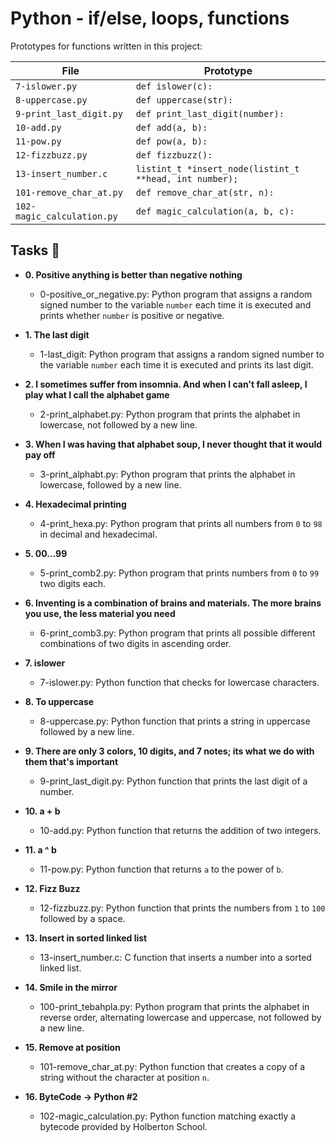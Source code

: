 # Python - if/else, loops, functions


Prototypes for functions written in this project:

| File                       | Prototype                                               |
| -------------------------- | ------------------------------------------------------- |
| `7-islower.py`             | `def islower(c):`                                       |
| `8-uppercase.py`           | `def uppercase(str):`                                   |
| `9-print_last_digit.py`    | `def print_last_digit(number):`                         |
| `10-add.py`                | `def add(a, b):`                                        |
| `11-pow.py`                | `def pow(a, b):`                                        |
| `12-fizzbuzz.py`           | `def fizzbuzz():`                                       |
| `13-insert_number.c`       | `listint_t *insert_node(listint_t **head, int number);` |
| `101-remove_char_at.py`    | `def remove_char_at(str, n):`                           |
| `102-magic_calculation.py` | `def magic_calculation(a, b, c):`                       |

## Tasks :page_with_curl:

* **0. Positive anything is better than negative nothing**
  * 0-positive_or_negative.py: Python program that assigns
  a random signed number to the variable `number` each time it is executed and
  prints whether `number` is positive or negative.
  

* **1. The last digit**
  * 1-last_digit: Python program that assigns a random signed number
  to the variable `number` each time it is executed and prints its last digit.

* **2. I sometimes suffer from insomnia. And when I can't fall asleep, I play what I call the alphabet game**
  * 2-print_alphabet.py: Python program that prints the alphabet
  in lowercase, not followed by a new line.

* **3. When I was having that alphabet soup, I never thought that it would pay off**
  * 3-print_alphabt.py: Python program that prints the
  alphabet in lowercase, followed by a new line.

* **4. Hexadecimal printing**
  * 4-print_hexa.py: Python program that prints all numbers from
  `0` to `98` in decimal and hexadecimal.

* **5. 00...99**
  * 5-print_comb2.py: Python program that prints numbers from `0`
  to `99` two digits each.

* **6. Inventing is a combination of brains and materials. The more brains you use, the less material you need**
  * 6-print_comb3.py: Python program that prints all possible
  different combinations of two digits in ascending order.

* **7. islower**
  * 7-islower.py: Python function that checks for lowercase characters.
 

* **8. To uppercase**
  * 8-uppercase.py: Python function that prints a string in
  uppercase followed by a new line.

* **9. There are only 3 colors, 10 digits, and 7 notes; its what we do with them that's important**
  * 9-print_last_digit.py: Python function that prints the last
  digit of a number.

* **10. a + b**
  * 10-add.py: Python function that returns the addition of two integers.
  

* **11. a ^ b**
  * 11-pow.py: Python function that returns `a` to the power of `b`.
  

* **12. Fizz Buzz**
  * 12-fizzbuzz.py: Python function that prints the numbers from
  `1` to `100` followed by a space.
  
* **13. Insert in sorted linked list**
  * 13-insert_number.c: C function that inserts a number
  into a sorted linked list.
  
* **14. Smile in the mirror**
  * 100-print_tebahpla.py: Python program that prints the alphabet
  in reverse order, alternating lowercase and uppercase, not followed by a new line.
  

* **15. Remove at position**
  * 101-remove_char_at.py: Python function that
  creates a copy of a string without the character at position `n`.
  

* **16. ByteCode -> Python #2**
  * 102-magic_calculation.py: Python function matching exactly a
  bytecode provided by Holberton School.
